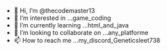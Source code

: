 - 👋 Hi, I’m @thecodemaster13
- 👀 I’m interested in ...game_coding
- 🌱 I’m currently learning ...html_and_java
- 💞️ I’m looking to collaborate on ...any_platforme
- 📫 How to reach me ...my_discord_Geneticsleet738

<!---
thecodemaster13/thecodemaster13 is a ✨ special ✨ repository because its `README.md` (this file) appears on your GitHub profile.
You can click the Preview link to take a look at your changes.
--->
